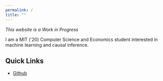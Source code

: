 ```yaml
---
permalink: /
title: ""
---
```


*This website is a Work in Progress*

I am a MIT ('20) Computer Science and Economics student interested in machine learning and causal inference.

## Quick Links
- [Github](https://github.com/chengemily1)
